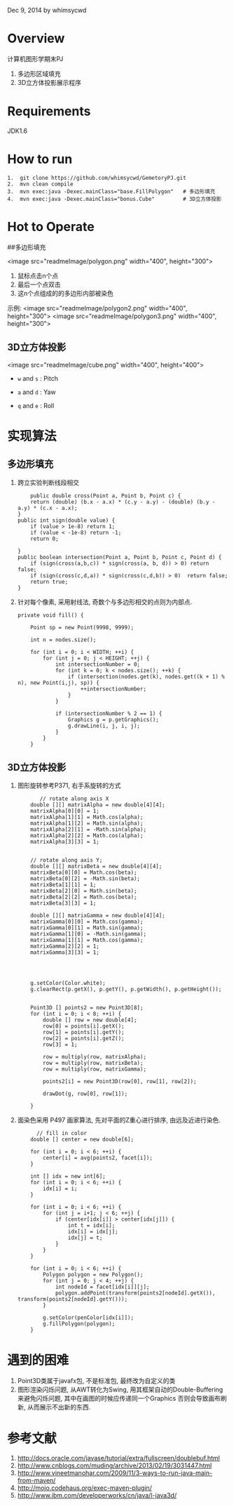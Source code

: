 Dec 9, 2014 by whimsycwd

# Overview


计算机图形学期末PJ

1.  多边形区域填充
2.  3D立方体投影展示程序


#  Requirements

JDK1.6

#  How to run

```
1.  git clone https://github.com/whimsycwd/GemetoryPJ.git
2.  mvn clean compile
3.  mvn exec:java -Dexec.mainClass="base.FillPolygon"   # 多边形填充
4.  mvn exec:java -Dexec.mainClass="bonus.Cube"         # 3D立方体投影		
```

#  Hot to Operate

##多边形填充


<image src="readmeImage/polygon.png" width="400", height="300">

1.	鼠标点击n个点
2.	最后一个点双击 
3.	这n个点组成的的多边形内部被染色

示例:
<image src="readmeImage/polygon2.png" width="400", height="300">
<image src="readmeImage/polygon3.png" width="400", height="300">



## 3D立方体投影

<image src="readmeImage/cube.png" width="400", height="400">

* `w` and `s` : Pitch

* `a` and `d` : Yaw

* `q` and `e` : Roll



# 实现算法


## 多边形填充

1. 跨立实验判断线段相交

	```
	    public double cross(Point a, Point b, Point c) {
        return (double) (b.x - a.x) * (c.y - a.y) - (double) (b.y - a.y) * (c.x - a.x);
    }
    public int sign(double value) {
        if (value > 1e-8) return 1;
        if (value < -1e-8) return -1;
        return 0;

    }
    public boolean intersection(Point a, Point b, Point c, Point d) {
        if (sign(cross(a,b,c)) * sign(cross(a, b, d)) > 0) return false;
        if (sign(cross(c,d,a)) * sign(cross(c,d,b)) > 0)  return false;
        return true;
    }

	```

2.	针对每个像素, 采用射线法, 奇数个与多边形相交的点则为内部点.
	```
    private void fill() {

        Point sp = new Point(9998, 9999);

        int n = nodes.size();

        for (int i = 0; i < WIDTH; ++i) {
            for (int j = 0; j < HEIGHT; ++j) {
                int intersectionNumber = 0;
                for (int k = 0; k < nodes.size(); ++k) {
                    if (intersection(nodes.get(k), nodes.get((k + 1) % n), new Point(i,j), sp)) {
                        ++intersectionNumber;
                    }
                }

                if (intersectionNumber % 2 == 1) {
                    Graphics g = p.getGraphics();
                    g.drawLine(i, j, i, j);
                }
            }
        }  
	```
	


##   3D立方体投影


1. 	图形旋转参考P371, 右手系旋转的方式


	```
	       // rotate along axis X
        double [][] matrixAlpha = new double[4][4];
        matrixAlpha[0][0] = 1;
        matrixAlpha[1][1] = Math.cos(alpha);
        matrixAlpha[1][2] = Math.sin(alpha);
        matrixAlpha[2][1] = -Math.sin(alpha);
        matrixAlpha[2][2] = Math.cos(alpha);
        matrixAlpha[3][3] = 1;


        // rotate along axis Y;
        double [][] matrixBeta = new double[4][4];
        matrixBeta[0][0] = Math.cos(beta);
        matrixBeta[0][2] = -Math.sin(beta);
        matrixBeta[1][1] = 1;
        matrixBeta[2][0] = Math.sin(beta);
        matrixBeta[2][2] = Math.cos(beta);
        matrixBeta[3][3] = 1;

        double [][] matrixGamma = new double[4][4];
        matrixGamma[0][0] = Math.cos(gamma);
        matrixGamma[0][1] = Math.sin(gamma);
        matrixGamma[1][0] = -Math.sin(gamma);
        matrixGamma[1][1] = Math.cos(gamma);
        matrixGamma[2][2] = 1;
        matrixGamma[3][3] = 1;




        g.setColor(Color.white);
        g.clearRect(p.getX(), p.getY(), p.getWidth(), p.getHeight());


        Point3D [] points2 = new Point3D[8];
        for (int i = 0; i < 8; ++i) {
            double [] row = new double[4];
            row[0] = points[i].getX();
            row[1] = points[i].getY();
            row[2] = points[i].getZ();
            row[3] = 1;

            row = multiply(row, matrixAlpha);
            row = multiply(row, matrixBeta);
            row = multiply(row, matrixGamma);

            points2[i] = new Point3D(row[0], row[1], row[2]);

            drawDot(g, row[0], row[1]);

        }
       ```
        


2.	面染色采用 P497 画家算法, 先对平面的Z重心进行排序, 由远及近进行染色. 

	```
	      // fill in color
        double [] center = new double[6];

        for (int i = 0; i < 6; ++i) {
            center[i] = avg(points2, facet[i]);
        }

        int [] idx = new int[6];
        for (int i = 0; i < 6; ++i) {
            idx[i] = i;
        }

        for (int i = 0; i < 6; ++i) {
            for (int j = i+1; j < 6; ++j) {
                if (center[idx[i]] > center[idx[j]]) {
                    int t = idx[i];
                    idx[i] = idx[j];
                    idx[j] = t;
                }
            }
        }

        for (int i = 0; i < 6; ++i) {
            Polygon polygon = new Polygon();
            for (int j = 0; j < 4; ++j) {
                int nodeId = facet[idx[i]][j];
                polygon.addPoint(transform(points2[nodeId].getX()), transform(points2[nodeId].getY()));
            }

            g.setColor(penColor[idx[i]]);
            g.fillPolygon(polygon);
        }        
       ```


# 遇到的困难

1.   Point3D类属于javafx包, 不是标准包, 最终改为自定义的类
2.   图形渲染闪烁问题, 从AWT转化为Swing, 用其框架自动的Double-Buffering来避免闪烁问题, 其中在画图的时候应传递同一个Graphics 否则会导致画布刷新, 从而展示不出新的东西.


  
# 参考文献
  
  1.  http://docs.oracle.com/javase/tutorial/extra/fullscreen/doublebuf.html
  2.  http://www.cnblogs.com/muding/archive/2013/02/19/3031447.html
  3.  http://www.vineetmanohar.com/2009/11/3-ways-to-run-java-main-from-maven/
  4.  http://mojo.codehaus.org/exec-maven-plugin/
  5.  http://www.ibm.com/developerworks/cn/java/l-java3d/
  